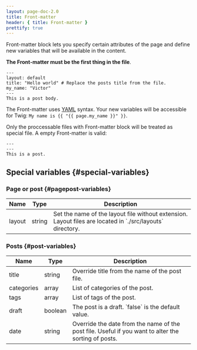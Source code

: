 ```yaml
---
layout: page-doc-2.0
title: Front-matter
header: { title: Front-matter }
prettify: true
---
```

Front-matter block lets you specify certain attributes of the page 
and define new variables that will be available in the content. 

**The Front-matter must be the first thing in the file**.

```
---
layout: default
title: "Hello world" # Replace the posts title from the file.
my_name: "Victor"
---
This is a post body.
```

The Front-matter uses [YAML](http://yaml.org) syntax. Your new variables will
be accessible for Twig: `My name is {{ "{{ page.my_name }}" }}`. 

Only the proccessable files with Front-matter block will be treated as special file.
A empty Front-matter is valid:

```
---
---
This is a post.
```

## Special variables {#special-variables}
### Page or post {#pagepost-variables}
<table class="table">
    <thead>
        <tr>
            <th class="col-sm-2">Name</th>
            <th>Type</th>
            <th>Description</th>
        </tr>
    </thead>
    <tbody>
        <tr>
            <td>layout</td>
            <td>string</td>
            <td markdown="1">
                Set the name of the layout file without extension. Layout files
                are located in `./src/layouts` directory.
            </td>
        </tr>
    </tbody>
</table>

### Posts {#post-variables}
<table class="table">
    <thead>
        <tr>
            <th class="col-sm-2">Name</th>
            <th>Type</th>
            <th>Description</th>
        </tr>
    </thead>
    <tbody>
        <tr>
            <td>title</td>
            <td>string</td>
            <td>Override title from the name of the post file.</td>
        </tr>
        <tr>
            <td>categories</td>
            <td>array</td>
            <td>List of categories of the post.</td>
        </tr>
        <tr>
            <td>tags</td>
            <td>array</td>
            <td>List of tags of the post.</td>
        </tr>
        <tr>
            <td>draft</td>
            <td>boolean</td>
            <td markdown="1">The post is a draft. `false` is the default value.</td>
        </tr>
        <tr>
            <td>date</td>
            <td>string</td>
            <td>
                Override the date from the name of the post file. Useful if you want
                to alter the sorting of posts.
            </td>
        </tr>
    </tbody>
</table>
